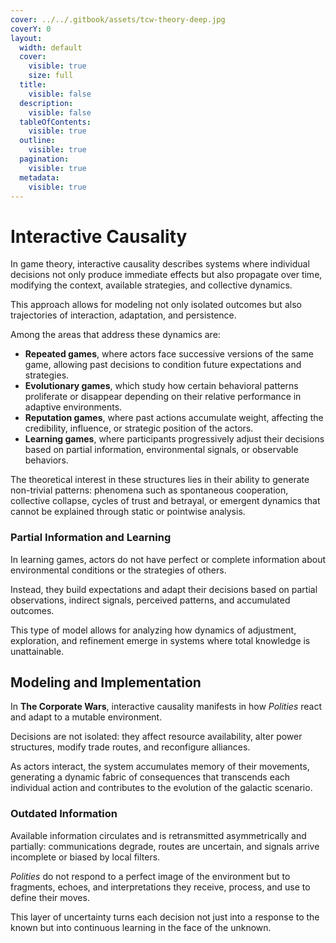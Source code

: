 ```yaml
---
cover: ../../.gitbook/assets/tcw-theory-deep.jpg
coverY: 0
layout:
  width: default
  cover:
    visible: true
    size: full
  title:
    visible: false
  description:
    visible: false
  tableOfContents:
    visible: true
  outline:
    visible: true
  pagination:
    visible: true
  metadata:
    visible: true
---
```


# Interactive Causality

In game theory, interactive causality describes systems where individual decisions not only produce immediate effects but also propagate over time, modifying the context, available strategies, and collective dynamics.

This approach allows for modeling not only isolated outcomes but also trajectories of interaction, adaptation, and persistence.

Among the areas that address these dynamics are:

* **Repeated games**, where actors face successive versions of the same game, allowing past decisions to condition future expectations and strategies.
* **Evolutionary games**, which study how certain behavioral patterns proliferate or disappear depending on their relative performance in adaptive environments.
* **Reputation games**, where past actions accumulate weight, affecting the credibility, influence, or strategic position of the actors.
* **Learning games**, where participants progressively adjust their decisions based on partial information, environmental signals, or observable behaviors.

The theoretical interest in these structures lies in their ability to generate non-trivial patterns: phenomena such as spontaneous cooperation, collective collapse, cycles of trust and betrayal, or emergent dynamics that cannot be explained through static or pointwise analysis.

### Partial Information and Learning

In learning games, actors do not have perfect or complete information about environmental conditions or the strategies of others.

Instead, they build expectations and adapt their decisions based on partial observations, indirect signals, perceived patterns, and accumulated outcomes.

This type of model allows for analyzing how dynamics of adjustment, exploration, and refinement emerge in systems where total knowledge is unattainable.

## Modeling and Implementation

In **The Corporate Wars**, interactive causality manifests in how _Polities_ react and adapt to a mutable environment.

Decisions are not isolated: they affect resource availability, alter power structures, modify trade routes, and reconfigure alliances.

As actors interact, the system accumulates memory of their movements, generating a dynamic fabric of consequences that transcends each individual action and contributes to the evolution of the galactic scenario.

### Outdated Information

Available information circulates and is retransmitted asymmetrically and partially: communications degrade, routes are uncertain, and signals arrive incomplete or biased by local filters.

_Polities_ do not respond to a perfect image of the environment but to fragments, echoes, and interpretations they receive, process, and use to define their moves.

This layer of uncertainty turns each decision not just into a response to the known but into continuous learning in the face of the unknown.
